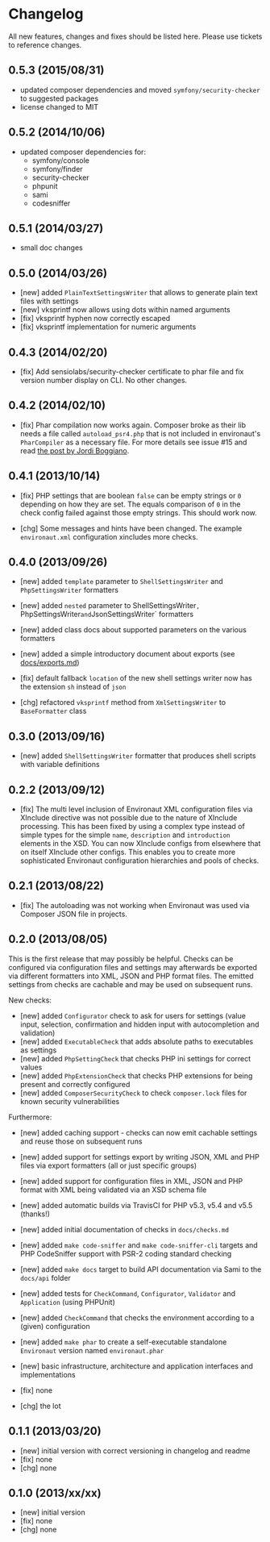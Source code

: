 # Changelog

All new features, changes and fixes should be listed here. Please use tickets to reference changes.

## 0.5.3 (2015/08/31)

* updated composer dependencies and moved ```symfony/security-checker``` to suggested packages
* license changed to MIT

## 0.5.2 (2014/10/06)

* updated composer dependencies for:
    * symfony/console
    * symfony/finder
    * security-checker
    * phpunit
    * sami
    * codesniffer

## 0.5.1 (2014/03/27)

* small doc changes

## 0.5.0 (2014/03/26)

* [new] added `PlainTextSettingsWriter` that allows to generate plain text files with settings
* [new] vksprintf now allows using dots within named arguments
* [fix] vksprintf hyphen now correctly escaped
* [fix] vksprintf implementation for numeric arguments

## 0.4.3 (2014/02/20)

* [fix] Add sensiolabs/security-checker certificate to phar file and fix version number display on CLI. No other changes.

## 0.4.2 (2014/02/10)

* [fix] Phar compilation now works again. Composer broke as their lib needs a
        file called ```autoload_psr4.php``` that is not included in environaut's
        `PharCompiler` as a necessary file. For more details see issue #15 and
        read [the post by Jordi Boggiano](http://seld.be/notes/psr-4-autoloading-support-in-composer).

## 0.4.1 (2013/10/14)

* [fix] PHP settings that are boolean `false` can be empty strings or `0` depending on how they are set. The equals
        comparison of `0` in the check config failed against those empty strings. This should work now.

* [chg] Some messages and hints have been changed. The example `environaut.xml` configuration xincludes more checks.

## 0.4.0 (2013/09/26)

* [new] added `template` parameter to `ShellSettingsWriter` and `PhpSettingsWriter` formatters
* [new] added `nested` parameter to ShellSettingsWriter`, `PhpSettingsWriter` and `JsonSettingsWriter` formatters
* [new] added class docs about supported parameters on the various formatters
* [new] added a simple introductory document about exports (see [docs/exports.md](docs/exports.md))

* [fix] default fallback `location` of the new shell settings writer now has the extension `sh` instead of `json`

* [chg] refactored `vksprintf` method from `XmlSettingsWriter` to `BaseFormatter` class

## 0.3.0 (2013/09/16)

* [new] added `ShellSettingsWriter` formatter that produces shell scripts with variable definitions

## 0.2.2 (2013/09/12)

* [fix] The multi level inclusion of Environaut XML configuration files via
  XInclude directive was not possible due to the nature of XInclude processing.
  This has been fixed by using a complex type instead of simple types for the
  simple `name`, `description` and `introduction` elements in the XSD. You can
  now XInclude configs from elsewhere that on itself XInclude other configs.
  This enables you to create more sophisticated Environaut configuration
  hierarchies and pools of checks.

## 0.2.1 (2013/08/22)

* [fix] The autoloading was not working when Environaut was used via Composer
  JSON file in projects.

## 0.2.0 (2013/08/05)

This is the first release that may possibly be helpful. Checks can be
configured via configuration files and settings may afterwards be exported
via different formatters into XML, JSON and PHP format files. The emitted
settings from checks are cachable and may be used on subsequent runs.

New checks:

* [new] added `Configurator` check to ask for users for settings (value input, selection, confirmation and hidden input with autocompletion and validation)
* [new] added `ExecutableCheck` that adds absolute paths to executables as settings
* [new] added `PhpSettingCheck` that checks PHP ini settings for correct values
* [new] added `PhpExtensionCheck` that checks PHP extensions for being present and correctly configured
* [new] added `ComposerSecurityCheck` to check `composer.lock` files for known security vulnerabilities

Furthermore:

* [new] added caching support - checks can now emit cachable settings and reuse those on subsequent runs
* [new] added support for settings export by writing JSON, XML and PHP files via export formatters (all or just specific groups)
* [new] added support for configuration files in XML, JSON and PHP format with XML being validated via an XSD schema file
* [new] added automatic builds via TravisCI for PHP v5.3, v5.4 and v5.5 (thanks!)
* [new] added initial documentation of checks in `docs/checks.md`
* [new] added `make code-sniffer` and `make code-sniffer-cli` targets and PHP CodeSniffer support with PSR-2 coding standard checking
* [new] added `make docs` target to build API documentation via Sami to the `docs/api` folder
* [new] added tests for `CheckCommand`, `Configurator`, `Validator`  and `Application` (using PHPUnit)
* [new] added `CheckCommand` that checks the environment according to a (given) configuration
* [new] added `make phar` to create a self-executable standalone `Environaut` version named `environaut.phar`
* [new] basic infrastructure, architecture and application interfaces and implementations

* [fix] none

* [chg] the lot

## 0.1.1 (2013/03/20)

* [new] initial version with correct versioning in changelog and readme
* [fix] none
* [chg] none

## 0.1.0 (2013/xx/xx)

* [new] initial version
* [fix] none
* [chg] none
